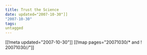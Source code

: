 ```yaml
---
title: Trust the Science
date: updated="2007-10-30"]]
"2007-10-30"
tags:
untagged
---
```

[[!meta updated="2007-10-30"]]
[[!map pages="20071030/* and ! 20071030/*/*"]]
